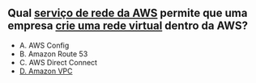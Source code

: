 ## Qual <u>serviço de rede da AWS</u> permite que uma empresa <u>crie uma rede virtual</u> dentro da AWS?

- A. AWS Config
- B. Amazon Route 53
- C. AWS Direct Connect
- <u>D. Amazon VPC</u>


